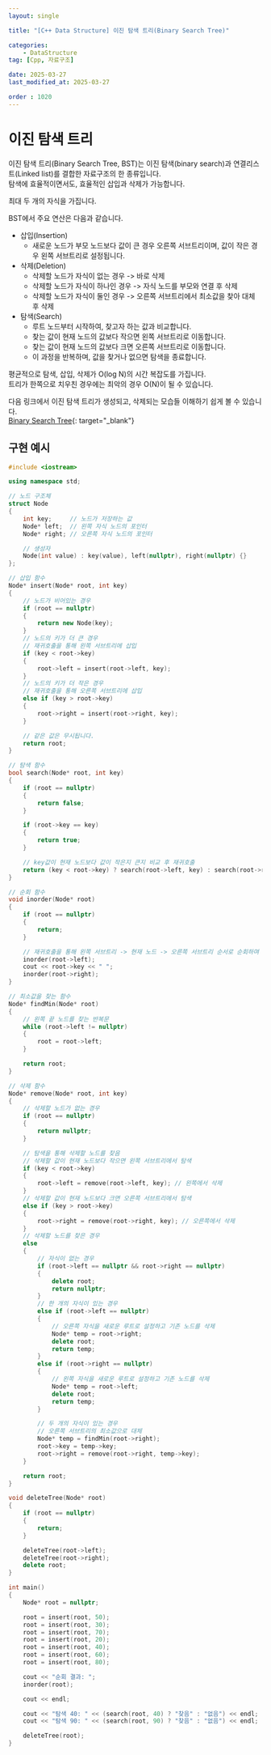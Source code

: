 ```yaml
---
layout: single

title: "[C++ Data Structure] 이진 탐색 트리(Binary Search Tree)"

categories:
    - DataStructure
tag: [Cpp, 자료구조]

date: 2025-03-27
last_modified_at: 2025-03-27

order : 1020
---
```


# 이진 탐색 트리

이진 탐색 트리(Binary Search Tree, BST)는 이진 탐색(binary search)과 연결리스트(Linked list)를 결합한 자료구조의 한 종류입니다.  
탐색에 효율적이면서도, 효율적인 삽입과 삭제가 가능합니다.

최대 두 개의 자식을 가집니다.

BST에서 주요 연산은 다음과 같습니다.

+ 삽입(Insertion)
    - 새로운 노드가 부모 노드보다 값이 큰 경우 오른쪽 서브트리이며, 값이 작은 경우 왼쪽 서브트리로 설정됩니다.
+ 삭제(Deletion)
    - 삭제할 노드가 자식이 없는 경우 -> 바로 삭제
    - 삭제할 노드가 자식이 하나인 경우 -> 자식 노드를 부모와 연결 후 삭제
    - 삭제할 노드가 자식이 둘인 경우 -> 오른쪽 서브트리에서 최소값을 찾아 대체 후 삭제
+ 탐색(Search)
    - 루트 노드부터 시작하여, 찾고자 하는 값과 비교합니다.
    - 찾는 값이 현재 노드의 값보다 작으면 왼쪽 서브트리로 이동합니다.
    - 찾는 값이 현재 노드의 값보다 크면 오른쪽 서브트리로 이동합니다.
    - 이 과정을 반복하며, 값을 찾거나 없으면 탐색을 종료합니다.

평균적으로 탐색, 삽입, 삭제가 O(log N)의 시간 복잡도를 가집니다.  
트리가 한쪽으로 치우친 경우에는 최악의 경우 O(N)이 될 수 있습니다.

다음 링크에서 이진 탐색 트리가 생성되고, 삭제되는 모습들 이해하기 쉽게 볼 수 있습니다.  
[Binary Search Tree](https://www.cs.usfca.edu/~galles/visualization/BST.html){: target="_blank"}

## 구현 예시

```cpp
#include <iostream>

using namespace std;

// 노드 구조체
struct Node
{
    int key;     // 노드가 저장하는 값
    Node* left;  // 왼쪽 자식 노드의 포인터
    Node* right; // 오른쪽 자식 노드의 포인터

    // 생성자
    Node(int value) : key(value), left(nullptr), right(nullptr) {}
};

// 삽입 함수
Node* insert(Node* root, int key)
{
    // 노드가 비어있는 경우
    if (root == nullptr)
    {
        return new Node(key);
    }
    // 노드의 키가 더 큰 경우
    // 재귀호출을 통해 왼쪽 서브트리에 삽입
    if (key < root->key)
    {
        root->left = insert(root->left, key);
    }
    // 노드의 키가 더 작은 경우
    // 재귀호출을 통해 오른쪽 서브트리에 삽입
    else if (key > root->key)
    {
        root->right = insert(root->right, key);
    }

    // 같은 값은 무시됩니다.
    return root;
}

// 탐색 함수
bool search(Node* root, int key)
{
    if (root == nullptr)
    {
        return false;
    }

    if (root->key == key)
    {
        return true;
    }

    // key값이 현재 노드보다 값이 작은지 큰지 비교 후 재귀호출
    return (key < root->key) ? search(root->left, key) : search(root->right, key);
}

// 순회 함수
void inorder(Node* root)
{
    if (root == nullptr)
    {
        return;
    }

    // 재귀호출을 통해 왼쪽 서브트리 -> 현재 노드 -> 오른쪽 서브트리 순서로 순회하며 출력
    inorder(root->left);
    cout << root->key << " ";
    inorder(root->right);
}

// 최소값을 찾는 함수
Node* findMin(Node* root)
{
    // 왼쪽 끝 노드를 찾는 반복문
    while (root->left != nullptr)
    {
        root = root->left;
    }

    return root;
}

// 삭제 함수
Node* remove(Node* root, int key)
{
    // 삭제할 노드가 없는 경우
    if (root == nullptr)
    {
        return nullptr;
    }

    // 탐색을 통해 삭제할 노드를 찾음
    // 삭제할 값이 현재 노드보다 작으면 왼쪽 서브트리에서 탐색
    if (key < root->key)
    {
        root->left = remove(root->left, key); // 왼쪽에서 삭제
    }
    // 삭제할 값이 현재 노드보다 크면 오른쪽 서브트리에서 탐색
    else if (key > root->key)
    {
        root->right = remove(root->right, key); // 오른쪽에서 삭제
    }
    // 삭제할 노드를 찾은 경우
    else
    {
        // 자식이 없는 경우
        if (root->left == nullptr && root->right == nullptr)
        {
            delete root;
            return nullptr;
        }
        // 한 개의 자식이 있는 경우
        else if (root->left == nullptr)
        {
            // 오른쪽 자식을 새로운 루트로 설정하고 기존 노드를 삭제
            Node* temp = root->right;
            delete root;
            return temp;
        }
        else if (root->right == nullptr)
        {
            // 왼쪽 자식을 새로운 루트로 설정하고 기존 노드를 삭제
            Node* temp = root->left;
            delete root;
            return temp;
        }

        // 두 개의 자식이 있는 경우
        // 오른쪽 서브트리의 최소값으로 대체
        Node* temp = findMin(root->right);
        root->key = temp->key;
        root->right = remove(root->right, temp->key);
    }

    return root;
}

void deleteTree(Node* root)
{
    if (root == nullptr)
    {
        return;
    }

    deleteTree(root->left);
    deleteTree(root->right);
    delete root;
}

int main()
{
    Node* root = nullptr;

    root = insert(root, 50);
    root = insert(root, 30);
    root = insert(root, 70);
    root = insert(root, 20);
    root = insert(root, 40);
    root = insert(root, 60);
    root = insert(root, 80);

    cout << "순회 결과: ";
    inorder(root);

    cout << endl;

    cout << "탐색 40: " << (search(root, 40) ? "찾음" : "없음") << endl;
    cout << "탐색 90: " << (search(root, 90) ? "찾음" : "없음") << endl;

    deleteTree(root);
}
```